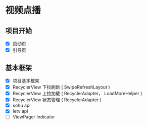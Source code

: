 # 视频点播

## 项目开始

- [x] 启动页
- [x] 引导页

## 基本框架

- [x] 项目基本框架
- [x] RecyclerView 下拉刷新 ( SwipeRefreshLayout )
- [x] RecyclerView 上拉加载 ( RecyclerAdapter， LoadMoreHelper )
- [x] RecyclerView 状态管理 ( RecyclerAdapter )
- [x] sohu api
- [x] letv api
- [ ] ViewPager Indicator